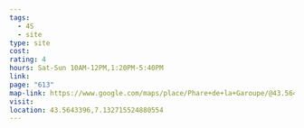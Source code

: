 ```yaml
---
tags:
  - 4S
  - site
type: site
cost: 
rating: 4
hours: Sat-Sun 10AM-12PM,1:20PM-5:40PM
link: 
page: "613"
map-link: https://www.google.com/maps/place/Phare+de+la+Garoupe/@43.5645324,7.1307621,16.75z/data=!4m6!3m5!1s0x12ce7f26f1231a2d:0x5c56d1ad6966637!8m2!3d43.5643925!4d7.1327301!16s%2Fg%2F11s3wxwg1t?entry=ttu&g_ep=EgoyMDI0MTAwNy4xIKXMDSoASAFQAw%3D%3D
visit: 
location: 43.5643396,7.132715524880554
---
```

